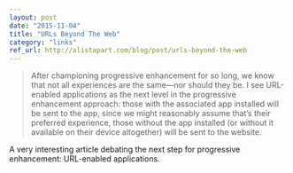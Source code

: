 ```yaml
---
layout: post
date: "2015-11-04"
title: "URLs Beyond The Web"
category: "links"
ref_url: http://alistapart.com/blog/post/urls-beyond-the-web
---
```


> After championing progressive enhancement for so long, we know that not all experiences are the same—nor should they be. I see URL-enabled applications as the next level in the progressive enhancement approach: those with the associated app installed will be sent to the app, since we might reasonably assume that’s their preferred experience, those without the app installed (or without it available on their device altogether) will be sent to the website.

A very interesting article debating the next step for progressive enhancement: URL-enabled applications.

